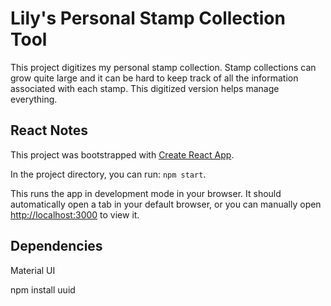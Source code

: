# Lily's Personal Stamp Collection Tool

This project digitizes my personal stamp collection. Stamp collections can
grow quite large and it can be hard to keep track of all the information
associated with each stamp. This digitized version helps manage everything.

## React Notes

This project was bootstrapped with
[Create React App](https://github.com/facebook/create-react-app).

In the project directory, you can run: `npm start`.

This runs the app in development mode in your browser. It should
automatically open a tab in your default browser, or you can manually open
[http://localhost:3000](http://localhost:3000) to view it.


## Dependencies

Material UI

npm install uuid
